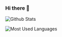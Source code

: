 ### Hi there 👋


![Github Stats](https://github-readme-stats.vercel.app/api?username=zhangslob&show_icons=true&theme=dark)	


![Most Used Languages](https://github-readme-stats.vercel.app/api/top-langs/?username=zhangslob&theme=dark)
